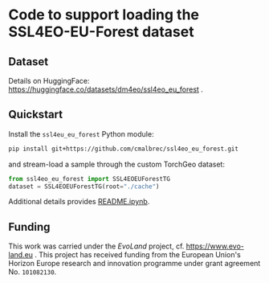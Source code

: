 # Code to support loading the SSL4EO-EU-Forest dataset

## Dataset

 Details on HuggingFace: https://huggingface.co/datasets/dm4eo/ssl4eo_eu_forest .

## Quickstart

Install the `ssl4eu_eu_forest` Python module:
```Bash
pip install git+https://github.com/cmalbrec/ssl4eo_eu_forest.git
```
and stream-load a sample through the custom TorchGeo dataset:
```Python
from ssl4eo_eu_forest import SSL4EOEUForestTG
dataset = SSL4EOEUForestTG(root="./cache")
```

Additional details provides [README.ipynb](README.ipynb).

## Funding

This work was carried under the *EvoLand* project, cf. https://www.evo-land.eu . This project has received funding from the European Union's Horizon Europe research and innovation programme under grant agreement No. `101082130`.
